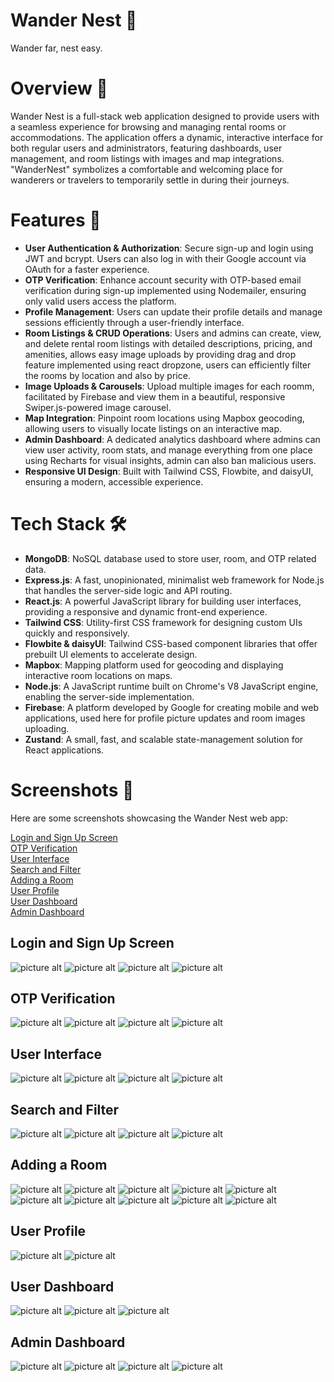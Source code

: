 # Wander Nest 🏡 #
Wander far, nest easy.

# Overview 🚀 #
Wander Nest is a full-stack web application designed to provide users with a seamless experience for browsing and managing rental rooms or accommodations. The application offers a dynamic, interactive interface for both regular users and administrators, featuring dashboards, user management, and room listings with images and map integrations. "WanderNest" symbolizes a comfortable and welcoming place for wanderers or travelers to temporarily settle in during their journeys.

# Features 🌟 #
* **User Authentication & Authorization**: Secure sign-up and login using JWT and bcrypt. Users can also log in with their Google account via OAuth for a faster experience.
* **OTP Verification**: Enhance account security with OTP-based email verification during sign-up implemented using Nodemailer, ensuring only valid users access the platform.
* **Profile Management**: Users can update their profile details and manage sessions efficiently through a user-friendly interface.
* **Room Listings & CRUD Operations**: Users and admins can create, view, and delete rental room listings with detailed descriptions, pricing, and amenities, allows easy image uploads by providing drag and drop feature implemented using react dropzone, users can efficiently filter the rooms by location and also by price.
* **Image Uploads & Carousels**: Upload multiple images for each roomm, facilitated by Firebase and view them in a beautiful, responsive Swiper.js-powered image carousel.
* **Map Integration**: Pinpoint room locations using Mapbox geocoding, allowing users to visually locate listings on an interactive map.
* **Admin Dashboard**: A dedicated analytics dashboard where admins can view user activity, room stats, and manage everything from one place using Recharts for visual insights, admin can also ban malicious users.
* **Responsive UI Design**: Built with Tailwind CSS, Flowbite, and daisyUI, ensuring a modern, accessible experience.
  
# Tech Stack 🛠 #
* **MongoDB**: NoSQL database used to store user, room, and OTP related data.
* **Express.js**: A fast, unopinionated, minimalist web framework for Node.js that handles the server-side logic and API routing.
* **React.js**: A powerful JavaScript library for building user interfaces, providing a responsive and dynamic front-end experience.
* **Tailwind CSS**: Utility-first CSS framework for designing custom UIs quickly and responsively.
* **Flowbite & daisyUI**: Tailwind CSS-based component libraries that offer prebuilt UI elements to accelerate design.
* **Mapbox**: Mapping platform used for geocoding and displaying interactive room locations on maps.
* **Node.js**: A JavaScript runtime built on Chrome's V8 JavaScript engine, enabling the server-side implementation.
* **Firebase**: A platform developed by Google for creating mobile and web applications, used here for profile picture updates and room images uploading.
* **Zustand**: A small, fast, and scalable state-management solution for React applications.

# Screenshots 📸 #
Here are some screenshots showcasing the Wander Nest web app:

[Login and Sign Up Screen](#login-and-sign-up-screen)  
[OTP Verification](#otp-verification)  
[User Interface](#user-interface)  
[Search and Filter](#search-and-filter)  
[Adding a Room](#adding-a-room)  
[User Profile](#user-profile)  
[User Dashboard](#user-dashboard)  
[Admin Dashboard](#admin-dashboard)


## Login and Sign Up Screen ##
![picture alt](https://firebasestorage.googleapis.com/v0/b/wander-nest-3a4ef.appspot.com/o/UI%2FScreenshot%20(64).png?alt=media&token=8d2912ee-e9d2-416f-a69d-94cbb6c89c12)
![picture alt](https://firebasestorage.googleapis.com/v0/b/wander-nest-3a4ef.appspot.com/o/UI%2FScreenshot%20(66).png?alt=media&token=459dae94-2ea0-4003-9fb0-8c9413d7e8b8)
![picture alt](https://firebasestorage.googleapis.com/v0/b/wander-nest-3a4ef.appspot.com/o/UI%2FScreenshot%20(68).png?alt=media&token=e47c8a58-6d66-4a0c-8b95-bea401cfade2)
![picture alt](https://firebasestorage.googleapis.com/v0/b/wander-nest-3a4ef.appspot.com/o/UI%2FScreenshot%20(72).png?alt=media&token=812884fe-0e1b-4a9e-8807-381705313951)

## OTP Verification ##
![picture alt](https://firebasestorage.googleapis.com/v0/b/wander-nest-3a4ef.appspot.com/o/UI%2FScreenshot%20(69).png?alt=media&token=02eba28a-2a4a-4c7e-833c-5e149f4c5ee6)
![picture alt](https://firebasestorage.googleapis.com/v0/b/wander-nest-3a4ef.appspot.com/o/UI%2FWhatsApp%20Image%202025-06-16%20at%2015.00.04.jpeg?alt=media&token=eb43fbac-16fb-442c-9dfc-487a2f7d6155)
![picture alt](https://firebasestorage.googleapis.com/v0/b/wander-nest-3a4ef.appspot.com/o/UI%2FScreenshot%20(70).png?alt=media&token=0fdb3a25-dd2a-42d5-b863-3386966a98f7)
![picture alt](https://firebasestorage.googleapis.com/v0/b/wander-nest-3a4ef.appspot.com/o/UI%2FScreenshot%20(71).png?alt=media&token=23a639e4-6aef-4632-ad3b-3470626f481d)

## User Interface ##
![picture alt](https://firebasestorage.googleapis.com/v0/b/wander-nest-3a4ef.appspot.com/o/UI%2FScreenshot%20(62).png?alt=media&token=86d556c6-31cf-4f4c-a8ed-aac8505b7020)
![picture alt](https://firebasestorage.googleapis.com/v0/b/wander-nest-3a4ef.appspot.com/o/UI%2FScreenshot%20(63).png?alt=media&token=a294e696-e251-4d43-abba-1bfbab8962a0)
![picture alt](https://firebasestorage.googleapis.com/v0/b/wander-nest-3a4ef.appspot.com/o/UI%2FScreenshot%20(74).png?alt=media&token=2fa48977-a8d1-4e95-89a9-81660bed6c2c)
![picture alt](https://firebasestorage.googleapis.com/v0/b/wander-nest-3a4ef.appspot.com/o/UI%2FScreenshot%20(75).png?alt=media&token=df19a356-edde-4d1e-aec5-1cb20eb89fad)

## Search and Filter ##
![picture alt](https://firebasestorage.googleapis.com/v0/b/wander-nest-3a4ef.appspot.com/o/UI%2FScreenshot%20(312).png?alt=media&token=10f488ae-9b11-4906-a040-21e3cb8ce3f6)
![picture alt](https://firebasestorage.googleapis.com/v0/b/wander-nest-3a4ef.appspot.com/o/UI%2FScreenshot%20(313).png?alt=media&token=2d8e22d3-ba1f-4d32-9018-a9eb159a20da)
![picture alt](https://firebasestorage.googleapis.com/v0/b/wander-nest-3a4ef.appspot.com/o/UI%2FScreenshot%20(315).png?alt=media&token=ef7aa8b3-6596-40c4-9d40-3ed95157b815)
![picture alt](https://firebasestorage.googleapis.com/v0/b/wander-nest-3a4ef.appspot.com/o/UI%2FScreenshot%20(316).png?alt=media&token=a94e6dd9-479f-4668-b5f5-82494117e2c2)

## Adding a Room ##
![picture alt](https://firebasestorage.googleapis.com/v0/b/wander-nest-3a4ef.appspot.com/o/UI%2FScreenshot%20(77).png?alt=media&token=36caf61d-57df-4f37-82e1-725f1caf07da)
![picture alt](https://firebasestorage.googleapis.com/v0/b/wander-nest-3a4ef.appspot.com/o/UI%2FScreenshot%20(78).png?alt=media&token=c31d6886-16f1-4801-9876-b83eb85e2c9c)
![picture alt](https://firebasestorage.googleapis.com/v0/b/wander-nest-3a4ef.appspot.com/o/UI%2FScreenshot%20(79).png?alt=media&token=7fc0136e-370d-419b-8852-a2366f3adaee)
![picture alt](https://firebasestorage.googleapis.com/v0/b/wander-nest-3a4ef.appspot.com/o/UI%2FScreenshot%20(80).png?alt=media&token=9898559f-32e2-4c57-832a-14c7ce36cf9a)
![picture alt](https://firebasestorage.googleapis.com/v0/b/wander-nest-3a4ef.appspot.com/o/UI%2FScreenshot%20(201).png?alt=media&token=46760ce4-9947-4481-a547-1e07e84275f6)
![picture alt](https://firebasestorage.googleapis.com/v0/b/wander-nest-3a4ef.appspot.com/o/UI%2FScreenshot%20(202).png?alt=media&token=5928d408-0d8c-4499-bcc2-094e34539bd3)
![picture alt](https://firebasestorage.googleapis.com/v0/b/wander-nest-3a4ef.appspot.com/o/UI%2FScreenshot%20(203).png?alt=media&token=558d8c3d-30f8-4cbb-b725-ee4d14a06df5)
![picture alt](https://firebasestorage.googleapis.com/v0/b/wander-nest-3a4ef.appspot.com/o/UI%2FScreenshot%20(204).png?alt=media&token=6ba7fa95-0292-49cd-aeb8-9140d8a9e115)
![picture alt](https://firebasestorage.googleapis.com/v0/b/wander-nest-3a4ef.appspot.com/o/UI%2FScreenshot%20(205).png?alt=media&token=a790810d-bcb5-4b7d-aad6-d1fc0f0aa0e7)
![picture alt](https://firebasestorage.googleapis.com/v0/b/wander-nest-3a4ef.appspot.com/o/UI%2FScreenshot%20(277).png?alt=media&token=17bcb728-5f73-46c1-986e-a0bfb5a79281)

## User Profile ##
![picture alt](https://firebasestorage.googleapis.com/v0/b/wander-nest-3a4ef.appspot.com/o/UI%2FScreenshot%20(236).png?alt=media&token=9deb3fe1-01fe-4f68-832f-3395bda97d66)
![picture alt](https://firebasestorage.googleapis.com/v0/b/wander-nest-3a4ef.appspot.com/o/UI%2FScreenshot%20(240).png?alt=media&token=b4f62c7c-6f09-4a73-b079-58945c90abbd)

## User Dashboard ##
![picture alt](https://firebasestorage.googleapis.com/v0/b/wander-nest-3a4ef.appspot.com/o/UI%2FScreenshot%20(274).png?alt=media&token=abd8f7a5-0e13-4131-bfc8-173a35234034)
![picture alt](https://firebasestorage.googleapis.com/v0/b/wander-nest-3a4ef.appspot.com/o/UI%2FScreenshot%20(281).png?alt=media&token=95b7bd22-8ac1-4b1f-a266-684f7caf9801)
![picture alt](https://firebasestorage.googleapis.com/v0/b/wander-nest-3a4ef.appspot.com/o/UI%2FScreenshot%20(301).png?alt=media&token=7950eee8-c3a7-4c1d-9993-60582ac47d43)

## Admin Dashboard ##
![picture alt](https://firebasestorage.googleapis.com/v0/b/wander-nest-3a4ef.appspot.com/o/UI%2FScreenshot%20(310).png?alt=media&token=4b9290be-acbd-4cfd-af2b-4a84a1e1fa9d)
![picture alt](https://firebasestorage.googleapis.com/v0/b/wander-nest-3a4ef.appspot.com/o/UI%2FScreenshot%20(309).png?alt=media&token=5b694e9f-727c-4082-89cd-bfd05817dea8)
![picture alt](https://firebasestorage.googleapis.com/v0/b/wander-nest-3a4ef.appspot.com/o/UI%2FScreenshot%20(307).png?alt=media&token=5e960301-2f29-44d1-9660-2960cc34a3e1)
![picture alt](https://firebasestorage.googleapis.com/v0/b/wander-nest-3a4ef.appspot.com/o/UI%2FScreenshot%20(308).png?alt=media&token=322c1fc1-7631-4493-aa28-77b86ca3dc33)
